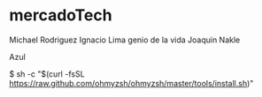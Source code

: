 # mercadoTech
Michael Rodriguez
Ignacio Lima genio de la vida
Joaquin Nakle

Azul

$ sh -c "$(curl -fsSL https://raw.github.com/ohmyzsh/ohmyzsh/master/tools/install.sh)"
